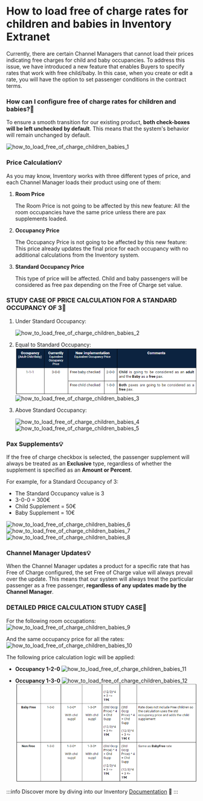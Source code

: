 ﻿---
sidebar_position: 5
---

# How to load free of charge rates for children and babies in Inventory Extranet

Currently, there are certain Channel Managers that cannot load their prices indicating free charges for child and baby occupancies. To address this issue, we have introduced a new feature that enables Buyers to specify rates that work with free child/baby. In this case, when you create or edit a rate, you will have the option to set passenger conditions in the contract terms.

### How can I configure free of charge rates for children and babies?🌟
To ensure a smooth transition for our existing product, **both check-boxes will be left unchecked by default**. This means that the system's behavior will remain unchanged by default.

![how_to_load_free_of_charge_children_babies_1](https://storage.travelgate.com/kbase/how_to_load_free_of_charge_children_babies_1.jpg)

### Price Calculation💡
As you may know, Inventory works with three different types of price, and each Channel Manager loads their product using one of them:

1. **Room Price**

	The Room Price is not going to be affected by this new feature: All the room occupancies have the same price unless there are pax supplements loaded.

1. **Occupancy Price**

	The Occupancy Price is not going to be affected by this new feature: This price already updates the final price for each occupancy with no additional calculations from the Inventory system.

1. **Standard Occupancy Price**

	This type of price will be affected. Child and baby passengers will be considered as free pax depending on the Free of Charge set value.

### STUDY CASE OF PRICE CALCULATION FOR A STANDARD OCCUPANCY OF 3🔎
1. Under Standard Occupancy:

	![how_to_load_free_of_charge_children_babies_2](https://storage.travelgate.com/kbase/how_to_load_free_of_charge_children_babies_2.jpg)

1. Equal to Standard Occupancy:
	![Alt text](image.png)
	![how_to_load_free_of_charge_children_babies_3](https://storage.travelgate.com/kbase/how_to_load_free_of_charge_children_babies_3.jpg)


1. Above Standard Occupancy:

	![how_to_load_free_of_charge_children_babies_4](https://storage.travelgate.com/kbase/how_to_load_free_of_charge_children_babies_4.jpg)
	![how_to_load_free_of_charge_children_babies_5](https://storage.travelgate.com/kbase/how_to_load_free_of_charge_children_babies_5.jpg)


### Pax Supplements💡
If the free of charge checkbox is selected, the passenger supplement will always be treated as an **Exclusive** type, regardless of whether the supplement is specified as an **Amount or Percent**.

For example, for a Standard Occupancy of 3:

- The Standard Occupancy value is  3
- 3-0-0 = 300€
- Child Supplement = 50€
- Baby Supplement = 10€

![how_to_load_free_of_charge_children_babies_6](https://storage.travelgate.com/kbase/how_to_load_free_of_charge_children_babies_6.jpg)
![how_to_load_free_of_charge_children_babies_7](https://storage.travelgate.com/kbase/how_to_load_free_of_charge_children_babies_7.jpg)
![how_to_load_free_of_charge_children_babies_8](https://storage.travelgate.com/kbase/how_to_load_free_of_charge_children_babies_8.jpg)



### Channel Manager Updates💡
When the Channel Manager updates a product for a specific rate that has Free of Charge configured, the set Free of Charge value will always prevail over the update. This means that our system will always treat the particular passenger as a free passenger, **regardless of any updates made by the Channel Manager**.

### DETAILED PRICE CALCULATION STUDY CASE🔎
For the following room occupations:
![how_to_load_free_of_charge_children_babies_9](https://storage.travelgate.com/kbase/how_to_load_free_of_charge_children_babies_9.jpg)


And the same occupancy price for all the rates:
![how_to_load_free_of_charge_children_babies_10](https://storage.travelgate.com/kbase/how_to_load_free_of_charge_children_babies_10.jpg)


The following price calculation logic will be applied: 

- **Occupancy 1-2-0**
	![how_to_load_free_of_charge_children_babies_11](https://storage.travelgate.com/kbase/how_to_load_free_of_charge_children_babies_11.jpg)

- **Occupancy 1-3-0**
![how_to_load_free_of_charge_children_babies_12](https://storage.travelgate.com/kbase/how_to_load_free_of_charge_children_babies_12.jpg)
![Alt text](image-1.png)

 
:::info
Discover more by diving into our Inventory [Documentation](https://docs.travelgatex.com/inventory-x/) 🚀
:::
 
